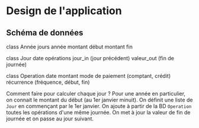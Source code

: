 # Design de l'application

## Schéma de données

class Année
    jours
    année
    montant début
    montant fin

class Jour
    date
    opérations
    jour_in (jour précédent)
    valeur_out (fin de journée)


class Operation
    date
    montant
    mode de paiement (comptant, crédit)
    récurrence (fréquence, début, fin)

Comment faire pour calculer chaque jour ?
  Pour une année en particulier, on connait le montant du début (au 1er janvier minuit). On définit une liste de `Jour` en commençant par le 1er janvier. On ajoute à partir de la BD `Operation` toutes les opérations d'une même journée. On met à jour la valeur de fin de journée et on passe au jour suivant.